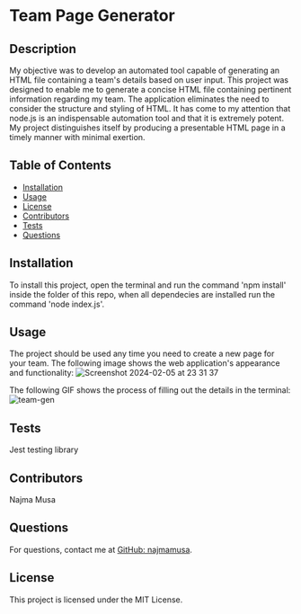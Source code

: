 # Team Page Generator

## Description
My objective was to develop an automated tool capable of generating an HTML file containing a team's details based on user input. This project was designed to enable me to generate a concise HTML file containing pertinent information regarding my team. The application eliminates the need to consider the structure and styling of HTML. It has come to my attention that node.js is an indispensable automation tool and that it is extremely potent. My project distinguishes itself by producing a presentable HTML page in a timely manner with minimal exertion.

## Table of Contents
- [Installation](#installation)
- [Usage](#usage)
- [License](#license)
- [Contributors](#contributing)
- [Tests](#tests)
- [Questions](#questions)

## Installation
To install this project, open the terminal and  run the command 'npm install' inside the folder of this repo, when all dependecies are installed run the command 'node index.js'.

## Usage
The project should be used any time you need to create a new page for your team.
The following image shows the web application's appearance and functionality:
![Screenshot 2024-02-05 at 23 31 37](https://github.com/najmamusa/team-page-generator/assets/110435863/c9dc5b37-3f28-4b4b-8e11-5820b7e87335)

The following GIF shows the process of filling out the details in the terminal:
![team-gen](https://github.com/najmamusa/team-page-generator/assets/110435863/61f2a0d3-21d2-48ac-a658-e0712c93c7a4)

## Tests
Jest testing library

## Contributors
Najma Musa
## Questions
For questions, contact me at [GitHub: najmamusa](https://github.com/najmamusa).

## License
This project is licensed under the MIT License.

